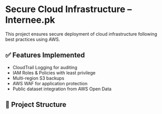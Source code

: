 # Secure Cloud Infrastructure – Internee.pk

This project ensures secure deployment of cloud infrastructure following best practices using AWS.

## ✅ Features Implemented
- CloudTrail Logging for auditing
- IAM Roles & Policies with least privilege
- Multi-region S3 backups
- AWS WAF for application protection
- Public dataset integration from AWS Open Data

## 📁 Project Structure

